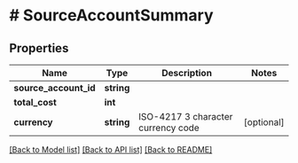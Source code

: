 # # SourceAccountSummary

## Properties

Name | Type | Description | Notes
------------ | ------------- | ------------- | -------------
**source_account_id** | **string** |  |
**total_cost** | **int** |  |
**currency** | **string** | ISO-4217 3 character currency code | [optional]

[[Back to Model list]](../../README.md#models) [[Back to API list]](../../README.md#endpoints) [[Back to README]](../../README.md)
